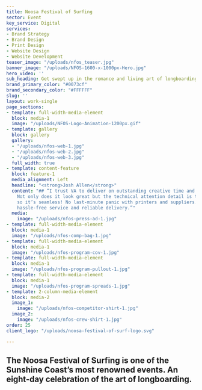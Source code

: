 ```yaml
---
title: Noosa Festival of Surfing
sector: Event
key_service: Digital
services:
- Brand Strategy
- Brand Design
- Print Design
- Website Design
- Website Development
teaser_image: "/uploads/nfos_teaser.jpg"
banner_image: "/uploads/NFOS-1600-x-1000px-Hero.jpg"
hero_video: ''
sub_heading: Get swept up in the romance and living art of longboarding.
brand_primary_color: "#0073cf"
brand_secondary_color: "#FFFFFF"
slug: ''
layout: work-single
page_sections:
- template: full-width-media-element
  block: media-1
  image: "/uploads/NFOS-Logo-Animation-1200px.gif"
- template: gallery
  block: gallery
  gallery:
  - "/uploads/nfos-web-1.jpg"
  - "/uploads/nfos-web-2.jpg"
  - "/uploads/nfos-web-3.jpg"
  full_width: true
- template: content-feature
  block: feature-1
  media_alignment: Left
  headline: "<strong>Josh Allen</strong>"
  content: "## “I trust VA to deliver on outstanding creative time and time again.
    Not only does it look great but the technical attention detail is there as well,
    so it’s seamless! No last-minute panic with printers and suppliers. Great creative,
    hassle-free service and reliable delivery.”"
  media:
    image: "/uploads/nfos-press-ad-1.jpg"
- template: full-width-media-element
  block: media-1
  image: "/uploads/nfos-comp-bag-1.jpg"
- template: full-width-media-element
  block: media-1
  image: "/uploads/nfos-program-cov-1.jpg"
- template: full-width-media-element
  block: media-1
  image: "/uploads/nfos-program-pullout-1.jpg"
- template: full-width-media-element
  block: media-1
  image: "/uploads/nfos-program-spreads-1.jpg"
- template: 2-column-media-element
  block: media-2
  image_1:
    image: "/uploads/nfos-competitor-shirt-1.jpg"
  image_2:
    image: "/uploads/nfos-crew-shirt-1.jpg"
order: 25
client_logo: "/uploads/noosa-festival-of-surf-logo.svg"

---
```

## The Noosa Festival of Surfing is one of the Sunshine Coast’s most renowned events. An eight-day celebration of the art of longboarding.
